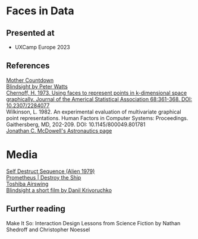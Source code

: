 # Faces in Data

## Presented at
- UXCamp Europe 2023

## References
[Mother Countdown](http://steveupton.io/mother-countdown)  
[Blindsight by Peter Watts](https://rifters.com/real/Blindsight.htm)   
[Chernoff, H. 1973. Using faces to represent points in k-dimensional space graphically. Journal of the Americal Statistical Association 68:361-368. DOI: 10.2307/2284077](http://wexler.free.fr/library/files/chernoff%20(1973)%20the%20use%20of%20faces%20to%20represent%20points%20in%20k-dimensional%20space%20graphically.pdf)  
Wilkinson, L. 1982. An experimental evaluation of multivariate graphical point representations. Human Factors in Computer Systems: Proceedings. Gaithersberg, MD, 202-209. DOI: 10.1145/800049.801781  
[Jonathan C. McDowell's Astronautics page](https://planet4589.org/space/index.html)

# Media
[Self Destruct Sequence (Alien 1979)](https://www.youtube.com/watch?v=UYWSMe_97i0)  
[Prometheus | Destroy the Ship](https://www.youtube.com/watch?v=EhF1-njN3sI&t=173s)  
[Toshiba Airswing](https://www.youtube.com/watch?v=MDUN01U--jE&t=3s)  
[Blindsight a short film by Danil Krivoruchko](https://blindsight.space/)  

## Further reading
Make It So: Interaction Design Lessons from Science Fiction by Nathan Shedroff and Christopher Noessel  
